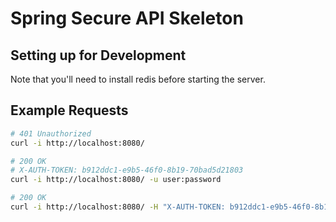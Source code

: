 # Spring Secure API Skeleton

## Setting up for Development

Note that you'll need to install redis before starting the server.

## Example Requests

``` bash
# 401 Unauthorized
curl -i http://localhost:8080/

# 200 OK
# X-AUTH-TOKEN: b912ddc1-e9b5-46f0-8b19-70bad5d21803
curl -i http://localhost:8080/ -u user:password

# 200 OK
curl -i http://localhost:8080/ -H "X-AUTH-TOKEN: b912ddc1-e9b5-46f0-8b19-70bad5d21803"
```
